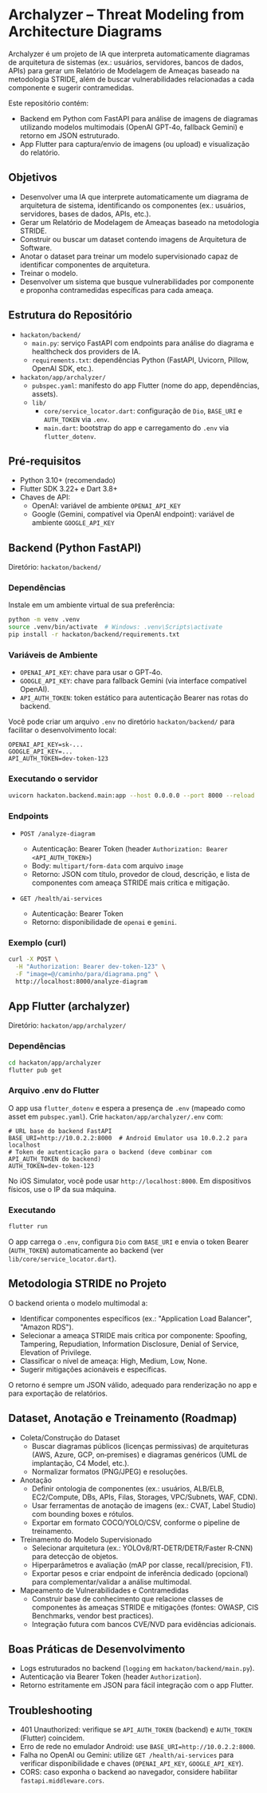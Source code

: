 # Archalyzer – Threat Modeling from Architecture Diagrams

Archalyzer é um projeto de IA que interpreta automaticamente diagramas de arquitetura de sistemas (ex.: usuários, servidores, bancos de dados, APIs) para gerar um Relatório de Modelagem de Ameaças baseado na metodologia STRIDE, além de buscar vulnerabilidades relacionadas a cada componente e sugerir contramedidas.

Este repositório contém:
- Backend em Python com FastAPI para análise de imagens de diagramas utilizando modelos multimodais (OpenAI GPT‑4o, fallback Gemini) e retorno em JSON estruturado.
- App Flutter para captura/envio de imagens (ou upload) e visualização do relatório.


## Objetivos
- Desenvolver uma IA que interprete automaticamente um diagrama de arquitetura de sistema, identificando os componentes (ex.: usuários, servidores, bases de dados, APIs, etc.).
- Gerar um Relatório de Modelagem de Ameaças baseado na metodologia STRIDE.
- Construir ou buscar um dataset contendo imagens de Arquitetura de Software.
- Anotar o dataset para treinar um modelo supervisionado capaz de identificar componentes de arquitetura.
- Treinar o modelo.
- Desenvolver um sistema que busque vulnerabilidades por componente e proponha contramedidas específicas para cada ameaça.


## Estrutura do Repositório
- `hackaton/backend/`
  - `main.py`: serviço FastAPI com endpoints para análise do diagrama e healthcheck dos providers de IA.
  - `requirements.txt`: dependências Python (FastAPI, Uvicorn, Pillow, OpenAI SDK, etc.).
- `hackaton/app/archalyzer/`
  - `pubspec.yaml`: manifesto do app Flutter (nome do app, dependências, assets).
  - `lib/`
    - `core/service_locator.dart`: configuração de `Dio`, `BASE_URI` e `AUTH_TOKEN` via `.env`.
    - `main.dart`: bootstrap do app e carregamento do `.env` via `flutter_dotenv`.


## Pré‑requisitos
- Python 3.10+ (recomendado)
- Flutter SDK 3.22+ e Dart 3.8+
- Chaves de API:
  - OpenAI: variável de ambiente `OPENAI_API_KEY`
  - Google (Gemini, compatível via OpenAI endpoint): variável de ambiente `GOOGLE_API_KEY`


## Backend (Python FastAPI)
Diretório: `hackaton/backend/`

### Dependências
Instale em um ambiente virtual de sua preferência:

```bash
python -m venv .venv
source .venv/bin/activate  # Windows: .venv\Scripts\activate
pip install -r hackaton/backend/requirements.txt
```

### Variáveis de Ambiente
- `OPENAI_API_KEY`: chave para usar o GPT‑4o.
- `GOOGLE_API_KEY`: chave para fallback Gemini (via interface compatível OpenAI).
- `API_AUTH_TOKEN`: token estático para autenticação Bearer nas rotas do backend.

Você pode criar um arquivo `.env` no diretório `hackaton/backend/` para facilitar o desenvolvimento local:

```env
OPENAI_API_KEY=sk-...
GOOGLE_API_KEY=...
API_AUTH_TOKEN=dev-token-123
```

### Executando o servidor

```bash
uvicorn hackaton.backend.main:app --host 0.0.0.0 --port 8000 --reload
```

### Endpoints
- `POST /analyze-diagram`
  - Autenticação: Bearer Token (header `Authorization: Bearer <API_AUTH_TOKEN>`)
  - Body: `multipart/form-data` com arquivo `image`
  - Retorno: JSON com título, provedor de cloud, descrição, e lista de componentes com ameaça STRIDE mais crítica e mitigação.

- `GET /health/ai-services`
  - Autenticação: Bearer Token
  - Retorno: disponibilidade de `openai` e `gemini`.

### Exemplo (curl)

```bash
curl -X POST \
  -H "Authorization: Bearer dev-token-123" \
  -F "image=@/caminho/para/diagrama.png" \
  http://localhost:8000/analyze-diagram
```


## App Flutter (archalyzer)
Diretório: `hackaton/app/archalyzer/`

### Dependências

```bash
cd hackaton/app/archalyzer
flutter pub get
```

### Arquivo .env do Flutter
O app usa `flutter_dotenv` e espera a presença de `.env` (mapeado como asset em `pubspec.yaml`). Crie `hackaton/app/archalyzer/.env` com:

```env
# URL base do backend FastAPI
BASE_URI=http://10.0.2.2:8000  # Android Emulator usa 10.0.2.2 para localhost
# Token de autenticação para o backend (deve combinar com API_AUTH_TOKEN do backend)
AUTH_TOKEN=dev-token-123
```

No iOS Simulator, você pode usar `http://localhost:8000`. Em dispositivos físicos, use o IP da sua máquina.

### Executando

```bash
flutter run
```

O app carrega o `.env`, configura `Dio` com `BASE_URI` e envia o token Bearer (`AUTH_TOKEN`) automaticamente ao backend (ver `lib/core/service_locator.dart`).


## Metodologia STRIDE no Projeto
O backend orienta o modelo multimodal a:
- Identificar componentes específicos (ex.: "Application Load Balancer", "Amazon RDS").
- Selecionar a ameaça STRIDE mais crítica por componente: Spoofing, Tampering, Repudiation, Information Disclosure, Denial of Service, Elevation of Privilege.
- Classificar o nível de ameaça: High, Medium, Low, None.
- Sugerir mitigações acionáveis e específicas.

O retorno é sempre um JSON válido, adequado para renderização no app e para exportação de relatórios.


## Dataset, Anotação e Treinamento (Roadmap)
- Coleta/Construção do Dataset
  - Buscar diagramas públicos (licenças permissivas) de arquiteturas (AWS, Azure, GCP, on‑premises) e diagramas genéricos (UML de implantação, C4 Model, etc.).
  - Normalizar formatos (PNG/JPEG) e resoluções.
- Anotação
  - Definir ontologia de componentes (ex.: usuários, ALB/ELB, EC2/Compute, DBs, APIs, Filas, Storages, VPC/Subnets, WAF, CDN).
  - Usar ferramentas de anotação de imagens (ex.: CVAT, Label Studio) com bounding boxes e rótulos.
  - Exportar em formato COCO/YOLO/CSV, conforme o pipeline de treinamento.
- Treinamento do Modelo Supervisionado
  - Selecionar arquitetura (ex.: YOLOv8/RT‑DETR/DETR/Faster R‑CNN) para detecção de objetos.
  - Hiperparâmetros e avaliação (mAP por classe, recall/precision, F1).
  - Exportar pesos e criar endpoint de inferência dedicado (opcional) para complementar/validar a análise multimodal.
- Mapeamento de Vulnerabilidades e Contramedidas
  - Construir base de conhecimento que relacione classes de componentes às ameaças STRIDE e mitigações (fontes: OWASP, CIS Benchmarks, vendor best practices).
  - Integração futura com bancos CVE/NVD para evidências adicionais.


## Boas Práticas de Desenvolvimento
- Logs estruturados no backend (`logging` em `hackaton/backend/main.py`).
- Autenticação via Bearer Token (header `Authorization`).
- Retorno estritamente em JSON para fácil integração com o app Flutter.


## Troubleshooting
- 401 Unauthorized: verifique se `API_AUTH_TOKEN` (backend) e `AUTH_TOKEN` (Flutter) coincidem.
- Erro de rede no emulador Android: use `BASE_URI=http://10.0.2.2:8000`.
- Falha no OpenAI ou Gemini: utilize `GET /health/ai-services` para verificar disponibilidade e chaves (`OPENAI_API_KEY`, `GOOGLE_API_KEY`).
- CORS: caso exponha o backend ao navegador, considere habilitar `fastapi.middleware.cors`.
